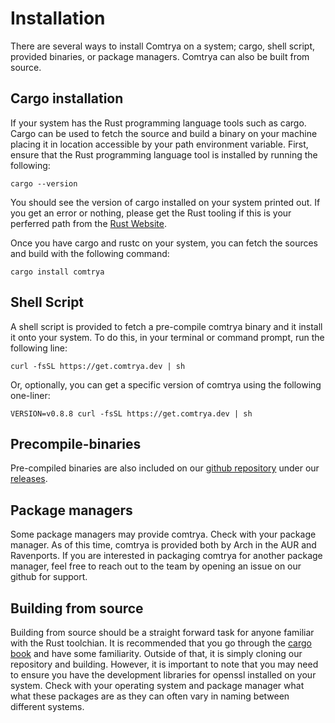 # Installation

There are several ways to install Comtrya on a system; cargo, shell script, provided binaries, or package managers. Comtrya can also be built from source.

## Cargo installation

If your system has the Rust programming language tools such as cargo. Cargo can be used to fetch the source and build a binary on your machine placing it in location accessible by your path environment variable. First, ensure that the Rust programming language tool is installed by running the following:

```
cargo --version
```

You should see the version of cargo installed on your system printed out. If you get an error or nothing, please get the Rust tooling if this is your perferred path from the [Rust Website](https://www.rust-lang.org/tools/install).

Once you have cargo and rustc on your system, you can fetch the sources and build with the following command:

```
cargo install comtrya
```

## Shell Script

A shell script is provided to fetch a pre-compile comtrya binary and it install it onto your system. To do this, in your terminal or command prompt, run the following line:

```
curl -fsSL https://get.comtrya.dev | sh
```

Or, optionally, you can get a specific version of comtrya using the following one-liner:

```
VERSION=v0.8.8 curl -fsSL https://get.comtrya.dev | sh
```

## Precompile-binaries

Pre-compiled binaries are also included on our [github repository](https://github.com/comtrya/comtrya) under our [releases](https://github.com/comtrya/comtrya/releases/).

## Package managers

Some package managers may provide comtrya. Check with your package manager. As of this time, comtrya is provided both by Arch in the AUR and Ravenports. If you are interested in packaging comtrya for another package manager, feel free to reach out to the team by opening an issue on our github for support.

## Building from source

Building from source should be a straight forward task for anyone familiar with the Rust toolchian. It is recommended that you go through the [cargo book](https://doc.rust-lang.org/cargo/) and have some familiarity. Outside of that, it is simply cloning our repository and building. However, it is important to note that you may need to ensure you have the development libraries for openssl installed on your system. Check with your operating system and package manager what what these packages are as they can often vary in naming between different systems. 
